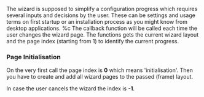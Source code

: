 The wizard is supposed to simplify a configuration progress which requires several inputs and decisions by the user.
These can be settings and usage terms on first startup or an installation process as you might know from desktop applications.
%c
The callback function will be called each time the user changes the wizard page.
The functions gets the current wizard layout and the page index (starting from 1) to identify the current progress.

### Page Initialisation
On the very first call the page index is **0** which means 'initialisation'.
Then you have to create and add all wizard pages to the passed (frame) layout.

In case the user cancels the wizard the index is **-1**.

<premium>